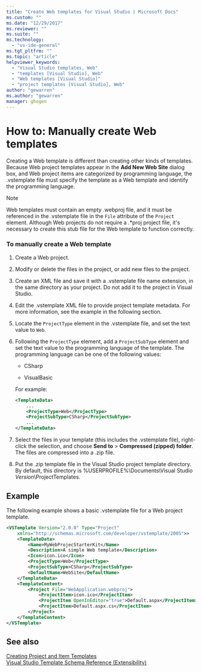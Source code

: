 ```yaml
---
title: "Create Web templates for Visual Studio | Microsoft Docs"
ms.custom: ""
ms.date: "12/29/2017"
ms.reviewer: ""
ms.suite: ""
ms.technology: 
  - "vs-ide-general"
ms.tgt_pltfrm: ""
ms.topic: "article"
helpviewer_keywords: 
  - "Visual Studio templates, Web"
  - "templates [Visual Studio], Web"
  - "Web templates [Visual Studio]"
  - "project templates [Visual Studio], Web"
author: "gewarren"
ms.author: "gewarren"
manager: ghogen
---
```

# How to: Manually create Web templates

Creating a Web template is different than creating other kinds of templates. Because Web project templates appear in the **Add New Web Site** dialog box, and Web project items are categorized by programming language, the .vstemplate file must specify the template as a Web template and identify the programming language.

> [!NOTE]
> Web templates must contain an empty .webproj file, and it must be referenced in the .vstemplate file in the `File` attribute of the `Project` element. Although Web projects do not require a .\*proj project file, it's necessary to create this stub file for the Web template to function correctly.

### To manually create a Web template

1. Create a Web project.

1. Modify or delete the files in the project, or add new files to the project.

1. Create an XML file and save it with a .vstemplate file name extension, in the same directory as your project. Do not add it to the project in Visual Studio.

1. Edit the .vstemplate XML file to provide project template metadata. For more information, see the example in the following section.

1. Locate the `ProjectType` element in the .vstemplate file, and set the text value to `Web`.

1. Following the `ProjectType` element, add a `ProjectSubType` element and set the text value to the programming language of the template. The programming language can be one of the following values:

    - CSharp

    - VisualBasic

    For example:

    ```xml
    <TemplateData>
        ...
        <ProjectType>Web</ProjectType>
        <ProjectSubType>CSharp</ProjectSubType>
        ...
    </TemplateData>
    ```

1. Select the files in your template (this includes the .vstemplate file), right-click the selection, and choose **Send to** > **Compressed (zipped) folder**. The files are compressed into a .zip file.

1. Put the .zip template file in the Visual Studio project template directory. By default, this directory is %USERPROFILE%\Documents\Visual Studio *Version*\ProjectTemplates.

## Example

The following example shows a basic .vstemplate file for a Web project template.

```xml
<VSTemplate Version="2.0.0" Type="Project"
    xmlns="http://schemas.microsoft.com/developer/vstemplate/2005">>
    <TemplateData>
        <Name>MyWebProjecStarterKit</Name>
        <Description>A simple Web template</Description>
        <Icon>icon.ico</Icon>
        <ProjectType>Web</ProjectType>
        <ProjectSubType>CSharp</ProjectSubType>
        <DefaultName>WebSite</DefaultName>
    </TemplateData>
    <TemplateContent>
        <Project File="WebApplication.webproj">
            <ProjectItem>icon.ico</ProjectItem>
            <ProjectItem OpenInEditor="true">Default.aspx</ProjectItem>
            <ProjectItem>Default.aspx.cs</ProjectItem>
        </Project>
    </TemplateContent>
</VSTemplate>
```

## See also

[Creating Project and Item Templates](../ide/creating-project-and-item-templates.md)  
[Visual Studio Template Schema Reference (Extensibility)](../extensibility/visual-studio-template-schema-reference.md)